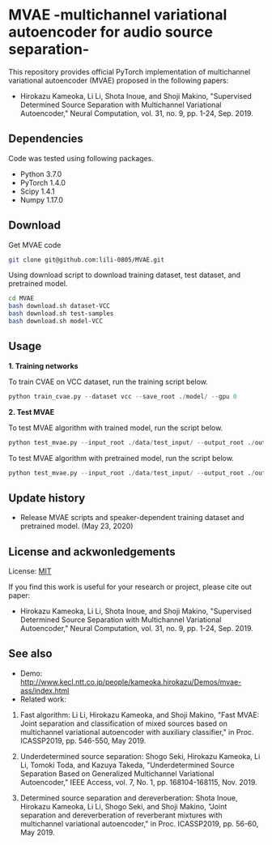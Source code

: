 # MVAE -multichannel variational autoencoder for audio source separation-

This repository provides official PyTorch implementation of multichannel variational autoencoder (MVAE) proposed in the following papers:

* Hirokazu Kameoka, Li Li, Shota Inoue, and Shoji Makino, "Supervised Determined Source Separation with Multichannel Variational Autoencoder," Neural Computation, vol. 31, no. 9, pp. 1-24, Sep. 2019.


## Dependencies

Code was tested using following packages.

* Python 3.7.0
* PyTorch 1.4.0
* Scipy 1.4.1
* Numpy 1.17.0

## Download
Get MVAE code

```bash
git clone git@github.com:lili-0805/MVAE.git
```

Using download script to download training dataset, test dataset, and pretrained model.

```bash
cd MVAE
bash download.sh dataset-VCC
bash download.sh test-samples
bash download.sh model-VCC
```

## Usage

**1. Training networks**

To train CVAE on VCC dataset, run the training script below.

```python
python train_cvae.py --dataset vcc --save_root ./model/ --gpu 0
```

**2. Test MVAE**

To test MVAE algorithm with trained model, run the script below.

```python
python test_mvae.py --input_root ./data/test_input/ --output_root ./output/ --n_itr0 30 --n_itr1 30 --model_path ./model/vcc/1000.model --gpu 0
```

To test MVAE algorithm with pretrained model, run the script below.

```python
python test_mvae.py --input_root ./data/test_input/ --output_root ./output/ --n_itr0 30 --n_itr1 30 --model_path ./pretrained_model/model-vcc/1000.model --gpu 0
```

## Update history

* Release MVAE scripts and speaker-dependent training dataset and pretrained model. (May 23, 2020)

## License and ackwonledgements
License: [MIT](https://choosealicense.com/licenses/mit/)

If you find this work is useful for your research or project, please cite out paper:

* Hirokazu Kameoka, Li Li, Shota Inoue, and Shoji Makino, "Supervised Determined Source Separation with Multichannel Variational Autoencoder," Neural Computation, vol. 31, no. 9, pp. 1-24, Sep. 2019.


## See also

* Demo: http://www.kecl.ntt.co.jp/people/kameoka.hirokazu/Demos/mvae-ass/index.html
* Related work:
1. Fast algorithm:
Li Li, Hirokazu Kameoka, and Shoji Makino, "Fast MVAE: Joint separation and classification of mixed sources based on multichannel variational autoencoder with auxiliary classifier," in Proc. ICASSP2019, pp. 546-550, May 2019.

2. Underdetermined source separation:
Shogo Seki, Hirokazu Kameoka, Li Li, Tomoki Toda, and Kazuya Takeda, "Underdetermined Source Separation Based on Generalized Multichannel Variational Autoencoder," IEEE Access, vol. 7, No. 1, pp. 168104-168115, Nov. 2019.

3. Determined source separation and dereverberation:
Shota Inoue, Hirokazu Kameoka, Li Li, Shogo Seki, and Shoji Makino, "Joint separation and dereverberation of reverberant mixtures with multichannel variational autoencoder," in Proc. ICASSP2019, pp. 56-60, May 2019.
